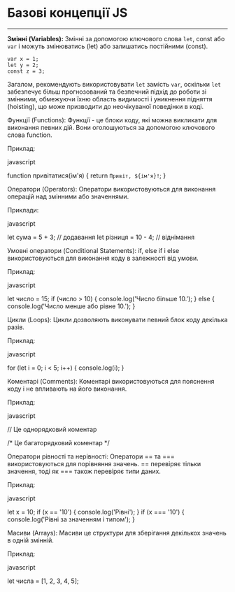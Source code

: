 # Базові концепції JS 
---

**Змінні (Variables):** Змінні за допомогою ключового слова `let`, const або `var` і можуть змінюватись (let) або залишатись постійними (const).

```
var x = 1;
let y = 2;
const z = 3;
```

Загалом, рекомендують використовувати `let` замість `var`, оскільки `let` забезпечує більш прогнозований та безпечний підхід до роботи зі змінними, обмежуючи їхню область видимості і уникнення підняття (hoisting), що може призводити до неочікуваної поведінки в коді.

Функції (Functions): Функції - це блоки коду, які можна викликати для виконання певних дій. Вони оголошуються за допомогою ключового слова function.

Приклад:

javascript

function привітатися(ім'я) {
    return `Привіт, ${ім'я}!`;
}

Оператори (Operators): Оператори використовуються для виконання операцій над змінними або значеннями.

Приклади:

javascript

let сума = 5 + 3; // додавання
let різниця = 10 - 4; // віднімання

Умовні оператори (Conditional Statements): if, else if і else використовуються для виконання коду в залежності від умови.

Приклад:

javascript

let число = 15;
if (число > 10) {
    console.log('Число більше 10.');
} else {
    console.log('Число менше або рівне 10.');
}

Цикли (Loops): Цикли дозволяють виконувати певний блок коду декілька разів.

Приклад:

javascript

for (let i = 0; i < 5; i++) {
    console.log(i);
}

Коментарі (Comments): Коментарі використовуються для пояснення коду і не впливають на його виконання.

Приклад:

javascript

// Це однорядковий коментар

/* Це
   багаторядковий
   коментар */

Оператори рівності та нерівності: Оператори == та === використовуються для порівняння значень. == перевіряє тільки значення, тоді як === також перевіряє типи даних.

Приклад:

javascript

let x = 10;
if (x == '10') {
    console.log('Рівні');
}
if (x === '10') {
    console.log('Рівні за значенням і типом');
}

Масиви (Arrays): Масиви це структури для зберігання декількох значень в одній змінній.

Приклад:

javascript

let числа = [1, 2, 3, 4, 5];
